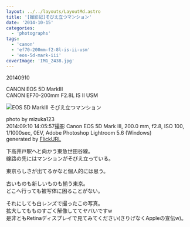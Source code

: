```yaml
---
layout: ../../layouts/LayoutMd.astro
title: '[撮影記]そびえ立つマンション'
date: '2014-10-15'
categories:
  - 'photographs'
tags:
  - 'canon'
  - 'ef70-200mm-f2-8l-is-ii-usm'
  - 'eos-5d-mark-iii'
coverImage: 'IMG_2438.jpg'
---
```


20140910

CANON EOS 5D MarkⅢ  
CANON EF70-200mm F2.8L IS II USM

![EOS 5D MarkⅢ そびえ立つマンション](/archive/images/15009932797_1d60fbe46c_b.jpg)

photo by mizuka123  
2014:09:10 14:05:57撮影 Canon EOS 5D Mark III, 200.0 mm, f2.8, ISO 100, 1/1000sec, 0EV, Adobe Photoshop Lightroom 5.6 (Windows)  
generated by [FlickURL](https://itunes.apple.com/jp/app/flickurl/id817330241?mt=8)

下高井戸駅へと向かう東急世田谷線。  
線路の先にはマンションがそびえ立っている。

東京らしさが出てるかなと個人的には思う。

古いものも新しいものも揃う東京。  
どこへ行っても被写体に困ることがない。

それにしても白レンズで撮ったこの写真。  
拡大してもものすごく解像しててヤバいですw  
是非ともRetinaディスプレイで見てみてください(さりげなくAppleの宣伝w)。
